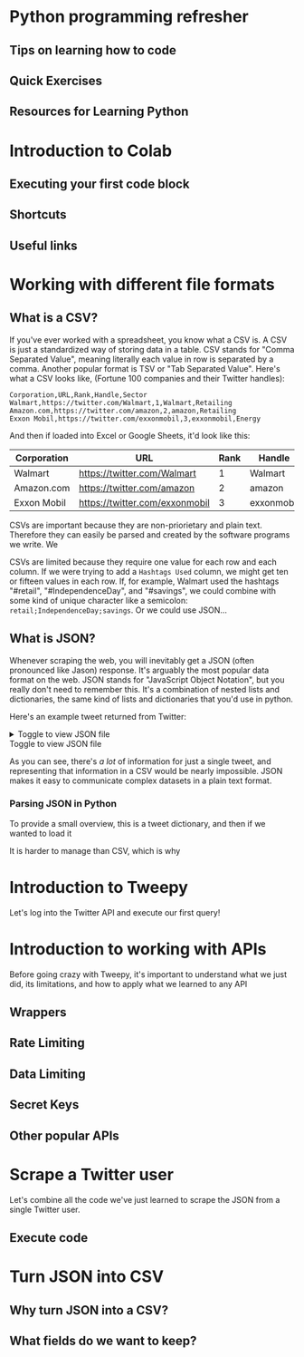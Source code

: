 # Python programming refresher

## Tips on learning how to code

## Quick Exercises

## Resources for Learning Python 


# Introduction to Colab

## Executing your first code block

## Shortcuts

## Useful links



# Working with different file formats

## What is a CSV?

If you've ever worked with a spreadsheet, you know what a CSV is. A CSV is just
a standardized way of storing data in a table. CSV stands for "Comma Separated
Value", meaning literally each value in row is separated by a comma. Another 
popular format is TSV or "Tab Separated Value". Here's what a CSV looks like,
(Fortune 100 companies and their Twitter handles):

```CSV
Corporation,URL,Rank,Handle,Sector
Walmart,https://twitter.com/Walmart,1,Walmart,Retailing
Amazon.com,https://twitter.com/amazon,2,amazon,Retailing
Exxon Mobil,https://twitter.com/exxonmobil,3,exxonmobil,Energy
```

And then if loaded into Excel or Google Sheets, it'd look like this:

| Corporation | URL                            | Rank | Handle     | Sector    | 
|-------------|--------------------------------|------|------------|-----------| 
| Walmart     | https://twitter.com/Walmart    | 1    | Walmart    | Retailing | 
| Amazon.com  | https://twitter.com/amazon     | 2    | amazon     | Retailing | 
| Exxon Mobil | https://twitter.com/exxonmobil | 3    | exxonmobil | Energy    | 

CSVs are important because they are non-priorietary and plain text. Therefore
they can easily be parsed and created by the software programs we write. We 

CSVs are limited because they require one value for each row and each column. 
If we were trying to add a `Hashtags Used` column, we might get ten or fifteen
values in each row. If, for example, Walmart used the hashtags "#retail", 
"#IndependenceDay", and "#savings", we could combine with some kind of unique
character like a semicolon: `retail;IndependenceDay;savings`. Or we could
use JSON...

## What is JSON?

Whenever scraping the web, you will inevitably get a JSON (often pronounced
like Jason) response. It's arguably the most popular data format on the web.
JSON stands for "JavaScript Object Notation", but you really don't need to 
remember this. It's a combination of nested lists and dictionaries, the same
kind of lists and dictionaries that you'd use in python.

Here's an example tweet returned from Twitter:
<details>
<summary>Toggle to view JSON file</summary>
```JSON
{
  "created_at": "Mon Jul 27 19:00:10 +0000 2020",
  "id": 1287825123974750208,
  "id_str": "1287825123974750208",
  "full_text": "There are ten years to go until the @WHO 2030 goal of eliminating #HCV and our actions are more important now than ever. With #WorldHepatitisDay around the corner, hear what Professor Jacob George thinks it\u2019ll take to achieve elimination: https://t.co/SlbgJxJzDk",
  "truncated": false,
  "display_text_range": [
    0,
    238
  ],
  "entities": {
    "hashtags": [
      {
        "text": "HCV",
        "indices": [
          66,
          70
        ]
      },
      {
        "text": "WorldHepatitisDay",
        "indices": [
          126,
          144
        ]
      }
    ],
    "symbols": [],
    "user_mentions": [
      {
        "screen_name": "WHO",
        "name": "World Health Organization (WHO)",
        "id": 14499829,
        "id_str": "14499829",
        "indices": [
          36,
          40
        ]
      }
    ],
    "urls": [],
    "media": [
      {
        "id": 1287825098561527811,
        "id_str": "1287825098561527811",
        "indices": [
          239,
          262
        ],
        "media_url": "http://pbs.twimg.com/ext_tw_video_thumb/1287825098561527811/pu/img/-GrgzBLpAkhh-lqq.jpg",
        "media_url_https": "https://pbs.twimg.com/ext_tw_video_thumb/1287825098561527811/pu/img/-GrgzBLpAkhh-lqq.jpg",
        "url": "https://t.co/SlbgJxJzDk",
        "display_url": "pic.twitter.com/SlbgJxJzDk",
        "expanded_url": "https://twitter.com/abbvie/status/1287825123974750208/video/1",
        "type": "photo",
        "sizes": {
          "thumb": {
            "w": 150,
            "h": 150,
            "resize": "crop"
          },
          "large": {
            "w": 512,
            "h": 512,
            "resize": "fit"
          },
          "medium": {
            "w": 512,
            "h": 512,
            "resize": "fit"
          },
          "small": {
            "w": 512,
            "h": 512,
            "resize": "fit"
          }
        }
      }
    ]
  },
  "extended_entities": {
    "media": [
      {
        "id": 1287825098561527811,
        "id_str": "1287825098561527811",
        "indices": [
          239,
          262
        ],
        "media_url": "http://pbs.twimg.com/ext_tw_video_thumb/1287825098561527811/pu/img/-GrgzBLpAkhh-lqq.jpg",
        "media_url_https": "https://pbs.twimg.com/ext_tw_video_thumb/1287825098561527811/pu/img/-GrgzBLpAkhh-lqq.jpg",
        "url": "https://t.co/SlbgJxJzDk",
        "display_url": "pic.twitter.com/SlbgJxJzDk",
        "expanded_url": "https://twitter.com/abbvie/status/1287825123974750208/video/1",
        "type": "video",
        "sizes": {
          "thumb": {
            "w": 150,
            "h": 150,
            "resize": "crop"
          },
          "large": {
            "w": 512,
            "h": 512,
            "resize": "fit"
          },
          "medium": {
            "w": 512,
            "h": 512,
            "resize": "fit"
          },
          "small": {
            "w": 512,
            "h": 512,
            "resize": "fit"
          }
        },
        "video_info": {
          "aspect_ratio": [
            1,
            1
          ],
          "duration_millis": 23200,
          "variants": [
            {
              "content_type": "application/x-mpegURL",
              "url": "https://video.twimg.com/ext_tw_video/1287825098561527811/pu/pl/CP2MxUPgcPIgHHVc.m3u8?tag=10"
            },
            {
              "bitrate": 832000,
              "content_type": "video/mp4",
              "url": "https://video.twimg.com/ext_tw_video/1287825098561527811/pu/vid/512x512/4ZytClsHjo1Xu3Ov.mp4?tag=10"
            },
            {
              "bitrate": 432000,
              "content_type": "video/mp4",
              "url": "https://video.twimg.com/ext_tw_video/1287825098561527811/pu/vid/320x320/GazJ0V7Ou1aV3R0I.mp4?tag=10"
            }
          ]
        },
        "additional_media_info": {
          "monetizable": false
        }
      }
    ]
  },
  "source": "<a href=\"https://www.spredfast.com/\" rel=\"nofollow\">Khoros</a>",
  "in_reply_to_status_id": null,
  "in_reply_to_status_id_str": null,
  "in_reply_to_user_id": null,
  "in_reply_to_user_id_str": null,
  "in_reply_to_screen_name": null,
  "user": {
    "id": 531892451,
    "id_str": "531892451",
    "name": "AbbVie",
    "screen_name": "abbvie",
    "location": "Global",
    "description": "AbbVie's global handle featuring biopharmaceutical news & updates managed by our corp digital team. Review our guidelines here: http://t.co/qwZuFRpxk5",
    "url": "https://t.co/IibBdsMrEg",
    "entities": {
      "url": {
        "urls": [
          {
            "url": "https://t.co/IibBdsMrEg",
            "expanded_url": "http://www.AbbVie.com",
            "display_url": "AbbVie.com",
            "indices": [
              0,
              23
            ]
          }
        ]
      },
      "description": {
        "urls": [
          {
            "url": "http://t.co/qwZuFRpxk5",
            "expanded_url": "http://bit.ly/AbbVieSocialGuidelines",
            "display_url": "bit.ly/AbbVieSocialGu\u2026",
            "indices": [
              128,
              150
            ]
          }
        ]
      }
    },
    "protected": false,
    "followers_count": 64331,
    "friends_count": 498,
    "listed_count": 899,
    "created_at": "Wed Mar 21 03:42:59 +0000 2012",
    "favourites_count": 1786,
    "utc_offset": null,
    "time_zone": null,
    "geo_enabled": false,
    "verified": true,
    "statuses_count": 6293,
    "lang": null,
    "contributors_enabled": false,
    "is_translator": false,
    "is_translation_enabled": false,
    "profile_background_color": "071D49",
    "profile_background_image_url": "http://abs.twimg.com/images/themes/theme14/bg.gif",
    "profile_background_image_url_https": "https://abs.twimg.com/images/themes/theme14/bg.gif",
    "profile_background_tile": false,
    "profile_image_url": "http://pbs.twimg.com/profile_images/1278082623886278656/pIvFxKYq_normal.jpg",
    "profile_image_url_https": "https://pbs.twimg.com/profile_images/1278082623886278656/pIvFxKYq_normal.jpg",
    "profile_banner_url": "https://pbs.twimg.com/profile_banners/531892451/1591220916",
    "profile_link_color": "071D49",
    "profile_sidebar_border_color": "FFFFFF",
    "profile_sidebar_fill_color": "EFEFEF",
    "profile_text_color": "333333",
    "profile_use_background_image": false,
    "has_extended_profile": false,
    "default_profile": false,
    "default_profile_image": false,
    "following": null,
    "follow_request_sent": null,
    "notifications": null,
    "translator_type": "none"
  },
  "geo": null,
  "coordinates": null,
  "place": null,
  "contributors": null,
  "is_quote_status": false,
  "retweet_count": 2,
  "favorite_count": 5,
  "favorited": false,
  "retweeted": false,
  "possibly_sensitive": false,
  "lang": "en"
}
```
</details>
<summary> Toggle to view JSON file</summary>

As you can see, there's *a lot* of information for just a single tweet, and 
representing that information in a CSV would be nearly impossible. JSON makes it
easy to communicate complex datasets in a plain text format.

### Parsing JSON in Python

To provide
a small overview, this is a tweet dictionary, and then if we wanted to load it


It is harder to manage than CSV, which is why 

# Introduction to Tweepy

Let's log into the Twitter API and execute our first query!


# Introduction to working with APIs

Before going crazy with Tweepy, it's important to understand what we just did, 
its limitations, and how to apply what we learned to any API

## Wrappers

## Rate Limiting

## Data Limiting

## Secret Keys

## Other popular APIs


# Scrape a Twitter user

Let's combine all the code we've just learned to scrape the JSON from a single 
Twitter user.

## Execute code



# Turn JSON into CSV

## Why turn JSON into a CSV?

## What fields do we want to keep?


